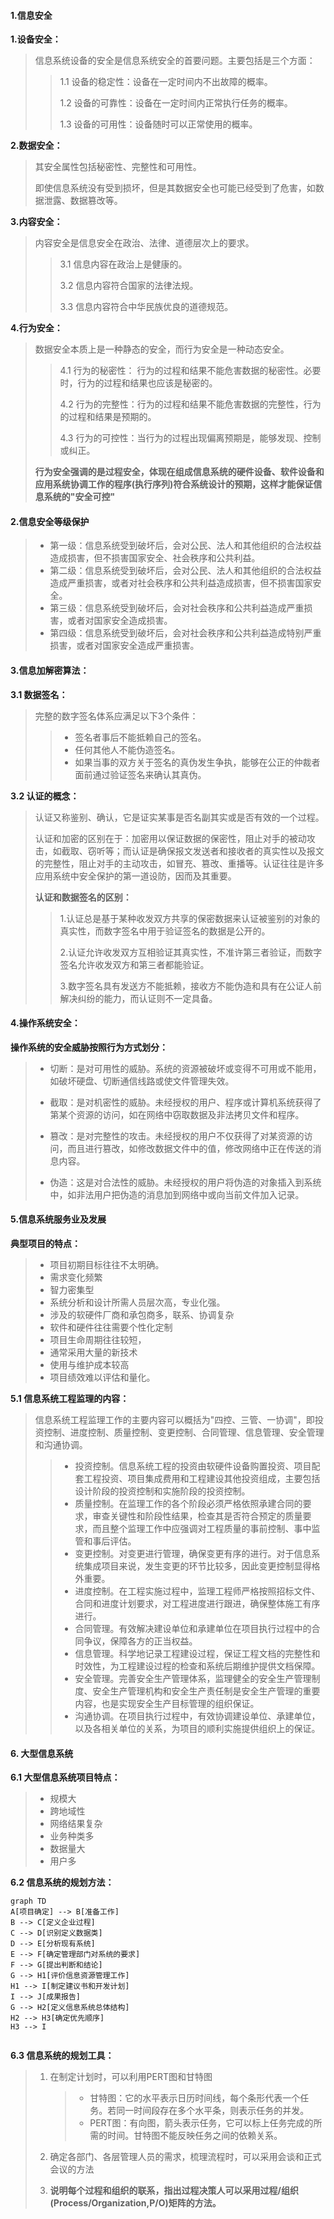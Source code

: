 #### 1.信息安全

**1.设备安全：**

> 信息系统设备的安全是信息系统安全的首要问题。主要包括是三个方面：
>
> > 1.1 设备的稳定性：设备在一定时间内不出故障的概率。
> >
> > 1.2 设备的可靠性：设备在一定时间内正常执行任务的概率。
> >
> > 1.3 设备的可用性：设备随时可以正常使用的概率。

**2.数据安全：**

> 其安全属性包括秘密性、完整性和可用性。
>
> 即使信息系统没有受到损坏，但是其数据安全也可能已经受到了危害，如数据泄露、数据篡改等。

**3.内容安全：**

> 内容安全是信息安全在政治、法律、道德层次上的要求。
>
> > 3.1 信息内容在政治上是健康的。
> >
> > 3.2 信息内容符合国家的法律法规。
> >
> > 3.3 信息内容符合中华民族优良的道德规范。

**4.行为安全：**

> 数据安全本质上是一种静态的安全，而行为安全是一种动态安全。
>
> > 4.1 行为的秘密性： 行为的过程和结果不能危害数据的秘密性。必要时，行为的过程和结果也应该是秘密的。
> >
> > 4.2 行为的完整性：行为的过程和结果不能危害数据的完整性，行为的过程和结果是预期的。
> >
> > 4.3 行为的可控性：当行为的过程出现偏离预期是，能够发现、控制或纠正。
>
> **行为安全强调的是过程安全，体现在组成信息系统的硬件设备、软件设备和应用系统协调工作的程序(执行序列)符合系统设计的预期，这样才能保证信息系统的"安全可控"**

#### 2.信息安全等级保护

> * 第一级：信息系统受到破坏后，会对公民、法人和其他组织的合法权益造成损害，但不损害国家安全、社会秩序和公共利益。
> * 第二级：信息系统受到破坏后，会对公民、法人和其他组织的合法权益造成严重损害，或者对社会秩序和公共利益造成损害，但不损害国家安全。
> * 第三级：信息系统受到破坏后，会对社会秩序和公共利益造成严重损害，或者对国家安全造成损害。
> * 第四级：信息系统受到破坏后，会对社会秩序和公共利益造成特别严重损害，或者对国家安全造成严重损害。

#### 3.信息加解密算法：

**3.1 数据签名：**

> 完整的数字签名体系应满足以下3个条件：
>
> > * 签名者事后不能抵赖自己的签名。
> > * 任何其他人不能伪造签名。
> > * 如果当事的双方关于签名的真伪发生争执，能够在公正的仲裁者面前通过验证签名来确认其真伪。

**3.2 认证的概念：**

> 认证又称鉴别、确认，它是证实某事是否名副其实或是否有效的一个过程。
>
> 认证和加密的区别在于：加密用以保证数据的保密性，阻止对手的被动攻击，如截取、窃听等；而认证是确保报文发送者和接收者的真实性以及报文的完整性，阻止对手的主动攻击，如冒充、篡改、重播等。认证往往是许多应用系统中安全保护的第一道设防，因而及其重要。
>
> **认证和数据签名的区别：**
>
> > 1.认证总是基于某种收发双方共享的保密数据来认证被鉴别的对象的真实性，而数字签名中用于验证签名的数据是公开的。
> >
> > 2.认证允许收发双方互相验证其真实性，不准许第三者验证，而数字签名允许收发双方和第三者都能验证。
> >
> > 3.数字签名具有发送方不能抵赖，接收方不能伪造和具有在公证人前解决纠纷的能力，而认证则不一定具备。

#### 4.操作系统安全：

**操作系统的安全威胁按照行为方式划分：**

> * 切断：是对可用性的威胁。系统的资源被破坏或变得不可用或不能用，如破坏硬盘、切断通信线路或使文件管理失效。
>
> * 截取：是对机密性的威胁。未经授权的用户、程序或计算机系统获得了第某个资源的访问，如在网络中窃取数据及非法拷贝文件和程序。
> * 篡改：是对完整性的攻击。未经授权的用户不仅获得了对某资源的访问，而且进行篡改，如修改数据文件中的值，修改网络中正在传送的消息内容。
> * 伪造：这是对合法性的威胁。未经授权的用户将伪造的对象插入到系统中，如非法用户把伪造的消息加到网络中或向当前文件加入记录。

#### 5.信息系统服务业及发展

**典型项目的特点：**

> - 项目初期目标往往不太明确。
> - 需求变化频繁
> - 智力密集型
> - 系统分析和设计所需人员层次高，专业化强。
> - 涉及的软硬件厂商和承包商多，联系、协调复杂
> - 软件和硬件往往需要个性化定制
> - 项目生命周期往往较短，
> - 通常采用大量的新技术
> - 使用与维护成本较高
> - 项目绩效难以评估和量化。

**5.1 信息系统工程监理的内容：**

> 信息系统工程监理工作的主要内容可以概括为"四控、三管、一协调"，即投资控制、进度控制、质量控制、变更控制、合同管理、信息管理、安全管理和沟通协调。
>
> > * 投资控制。信息系统工程的投资由软硬件设备购置投资、项目配套工程投资、项目集成费用和工程建设其他投资组成，主要包括设计阶段的投资控制和实施阶段的投资控制。
> >* 质量控制。在监理工作的各个阶段必须严格依照承建合同的要求，审查关键性和阶段性结果，检查其是否符合预定的质量要求，而且整个监理工作中应强调对工程质量的事前控制、事中监管和事后评估。
> > * 变更控制。对变更进行管理，确保变更有序的进行。对于信息系统集成项目来说，发生变更的环节比较多，因此变更控制显得格外重要。
> > * 进度控制。在工程实施过程中，监理工程师严格按照招标文件、合同和进度计划要求，对工程进度进行跟进，确保整体施工有序进行。
> > * 合同管理。有效解决建设单位和承建单位在项目执行过程中的合同争议，保障各方的正当权益。
> > * 信息管理。科学地记录工程建设过程，保证工程文档的完整性和时效性，为工程建设过程的检查和系统后期维护提供文档保障。
> > * 安全管理。完善安全生产管理体系，监理健全的安全生产管理制度、安全生产管理机构和安全生产责任制是安全生产管理的重要内容，也是实现安全生产目标管理的组织保证。
> > * 沟通协调。在项目执行过程中，有效协调建设单位、承建单位，以及各相关单位的关系，为项目的顺利实施提供组织上的保证。

#### 6. 大型信息系统

**6.1 大型信息系统项目特点：**

> * 规模大
> * 跨地域性
> * 网络结果复杂
> * 业务种类多
> * 数据量大
> * 用户多

**6.2 信息系统的规划方法：**

```mermaid
graph TD
A[项目确定] --> B[准备工作]
B --> C[定义企业过程]
C --> D[识别定义数据类]
D --> E[分析现有系统]
E --> F[确定管理部门对系统的要求]
F --> G[提出判断和结论]
G --> H1[评价信息资源管理工作]
H1 --> I[制定建议书和开发计划]
I --> J[成果报告]
G --> H2[定义信息系统总体结构]
H2 --> H3[确定优先顺序]
H3 --> I


```

**6.3 信息系统的规划工具：**

> 1. 在制定计划时，可以利用PERT图和甘特图
>
>    > * 甘特图：它的水平表示日历时间线，每个条形代表一个任务。若同一时间段存在多个水平条，则表示任务的并发。
>    > * PERT图：有向图，箭头表示任务，它可以标上任务完成的所需的时间。甘特图不能反映任务之间的依赖关系。
>
> 2. 确定各部门、各层管理人员的需求，梳理流程时，可以采用会谈和正式会议的方法
>
> 3. **说明每个过程和组织的联系，指出过程决策人可以采用过程/组织(Process/Organization,P/O)矩阵的方法。**
>
> 








